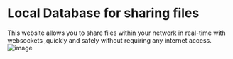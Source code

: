 # Local Database for sharing files
This website allows you to share files within your network in real-time with websockets ,quickly and safely without requiring any internet access.
![image](https://github.com/user-attachments/assets/87c45d51-36d4-4c03-b297-2ce1dfa7141d)



